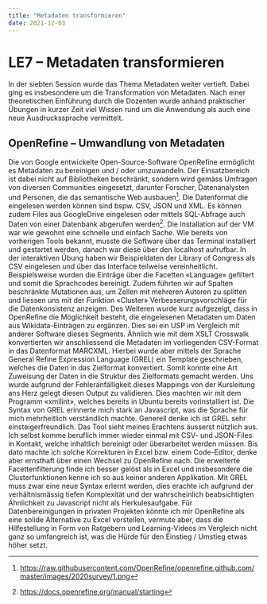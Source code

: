 ```yaml
---
title: "Metadaten transformieren"
date: 2021-12-03
---
```


# LE7 – Metadaten transformieren
In der siebten Session wurde das Thema Metadaten weiter vertieft. Dabei ging es insbesondere um die Transformation von Metadaten. Nach einer theoretischen Einführung durch die Dozenten wurde anhand praktischer Übungen in kurzer Zeit viel Wissen rund um die Anwendung als auch eine neue Ausdruckssprache vermittelt. 
## OpenRefine – Umwandlung von Metadaten
Die von Google entwickelte Open-Source-Software OpenRefine ermöglicht es Metadaten zu bereinigen und / oder umzuwandeln. Der Einsatzbereich ist dabei nicht auf Bibliotheken beschränkt, sondern wird gemäss Umfragen von diversen Communities eingesetzt, darunter Forscher, Datenanalysten und Personen, die das semantische Web ausbauen[^1]. Die Datenformat die eingelesen werden können sind bspw. CSV, JSON und XML. Es können zudem Files aus GoogleDrive eingelesen oder mittels SQL-Abfrage auch Daten von einer Datenbank abgerufen werden[^2].
Die Installation auf der VM war wie gewohnt eine schnelle und einfach Sache. Wie bereits von vorherigen Tools bekannt, musste die Software über das Terminal installiert und gestartet werden, danach war diese über den localhost aufrufbar. In der interaktiven Übung haben wir Beispieldaten der Library of Congress als CSV eingelesen und über das Interface teilweise vereinheitlicht. Beispielsweise wurden die Einträge über die Facetten «Language» gefiltert und somit die Sprachcodes bereinigt. Zudem führten wir auf Spalten beschränkte Mutationen aus, um Zellen mit mehreren Autoren zu splitten und liessen uns mit der Funktion «Cluster» Verbesserungsvorschläge für die Datenkonsistenz anzeigen. Des Weiteren wurde kurz aufgezeigt, dass in OpenRefine die Möglichkeit besteht, die eingelesenen Metadaten um Daten aus Wikidata-Einträgen zu ergänzen. Dies sei ein USP im Vergleich mit anderer Software dieses Segments.
Ähnlich wie mit dem XSLT Crosswalk konvertierten wir anschliessend die Metadaten im vorliegenden CSV-Format in das Datenformat MARCXML. Hierbei wurde aber mittels der Sprache General Refine Expression Language (GREL) ein Template geschrieben, welches die Daten in das Zielformat konvertiert. Somit konnte eine Art Zuweisung der Daten in die Struktur des Zielformats gemacht werden. Uns wurde aufgrund der Fehleranfälligkeit dieses Mappings von der Kursleitung ans Herz gelegt diesen Output zu validieren. Dies machten wir mit dem Programm «xmllint», welches bereits in Ubuntu bereits vorinstalliert ist. Die Syntax von GREL erinnerte mich stark an Javascript, was die Sprache für mich mehrheitlich verständlich machte. Generell denke ich ist GREL sehr einsteigerfreundlich.
Das Tool sieht meines Erachtens äusserst nützlich aus. Ich selbst komme beruflich immer wieder einmal mit CSV- und JSON-Files in Kontakt, welche inhaltlich bereinigt oder überarbeitet werden müssen. Bis dato machte ich solche Korrekturen in Excel bzw. einem Code-Editor, denke aber ernsthaft über einen Wechsel zu OpenRefine nach. Die erweiterte Facettenfilterung finde ich besser gelöst als in Excel und insbesondere die Clusterfunktionen kenne ich so aus keiner anderen Applikation. Mit GREL muss zwar eine neue Syntax erlernt werden, dies erachte ich aufgrund der verhältnismässig tiefen Komplexität und der wahrscheinlich beabsichtigten Ähnlichkeit zu Javascript nicht als Herkulesaufgabe. Für Datenbereinigungen in privaten Projekten könnte ich mir OpenRefine als eine solide Alternative zu Excel vorstellen, vermute aber, dass die Hilfestellung in Form von Ratgebern und Learning-Videos im Vergleich nicht ganz so umfangreich ist, was die Hürde für den Einstieg / Umstieg etwas höher setzt.

[^1]: https://raw.githubusercontent.com/OpenRefine/openrefine.github.com/master/images/2020survey/1.png
[^2]: https://docs.openrefine.org/manual/starting
